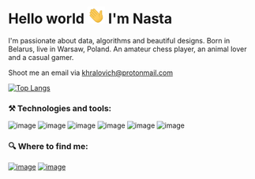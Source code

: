 # Hello world <img src="https://raw.githubusercontent.com/ABSphreak/ABSphreak/master/gifs/Hi.gif" alt="Hi" width=35/> I'm Nasta


I'm passionate about data, algorithms and beautiful designs. Born in Belarus, live in Warsaw, Poland. An amateur chess player, an animal lover and a casual gamer. <!--  Mainly code in Python and Javascript, use Tableau to vizualize data and App Script to automate boring tasks.  Work as a reporting specialist at [Accenture](https://www.accenture.com/us-en).
-->

Shoot me an email via khralovich@protonmail.com


[![Top Langs](https://github-readme-stats.vercel.app/api/top-langs/?username=khralovich&langs_count=8&layout=compact)](https://github.com/khralovich/github-readme-stats)


### ⚒️ Technologies and tools:

![image](https://img.shields.io/badge/JavaScript-323330?style=for-the-badge&logo=javascript&logoColor=F7DF1E)
![image](https://img.shields.io/badge/Python-FFD43B?style=for-the-badge&logo=python&logoColor=darkgreen) 
![image](https://img.shields.io/badge/HTML5-E34F26?style=for-the-badge&logo=html5&logoColor=white)
![image](https://img.shields.io/badge/CSS3-1572B6?style=for-the-badge&logo=css3&logoColor=white)
![image](https://img.shields.io/badge/Git-217346?style=for-the-badge&logo=git&logoColor=white)
![image](https://img.shields.io/badge/Figma-31A8FF?style=for-the-badge&logo=figma&logoColor=white)

<!--
![image](https://img.shields.io/badge/Pandas-2C2D72?style=for-the-badge&logo=pandas&logoColor=white)
![image](https://img.shields.io/badge/MySQL-00000F?style=for-the-badge&logo=mysql&logoColor=white)
![image](https://img.shields.io/badge/Jupyter-F37626.svg?&style=for-the-badge&logo=Jupyter&logoColor=white)
![image](https://img.shields.io/badge/conda-342B029.svg?&style=for-the-badge&logo=anaconda&logoColor=white)
![image](https://img.shields.io/badge/PowerBI-F2C811?style=for-the-badge&logo=Power%20BI&logoColor=white)
![image](https://img.shields.io/badge/Tableau-%2300C4CC?style=for-the-badge&logo={LOGO-NAME}&logoColor=white)
![image]()
	-->


### 🔍 Where to find me:

[![image](https://img.shields.io/badge/Codewars-B1361E?style=for-the-badge&logo=Codewars&logoColor=white)](https://www.codewars.com/users/khralovich)
[![image](https://img.shields.io/badge/LinkedIn-0077B5?style=for-the-badge&logo=linkedin&logoColor=white)](https://www.linkedin.com/in/nastakhralovich/)
<!-- 
[![image](https://img.shields.io/badge/Kaggle-20BEFF?style=for-the-badge&logo=Kaggle&logoColor=white)]()
[![image]()]()
-->



